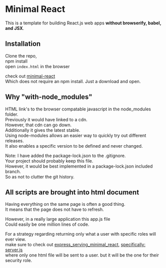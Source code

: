 Minimal React
=============
This is a template for building React.js web apps **without browserify, babel, and JSX**.

## Installation

Clone the repo, 
<br/>npm install
<br/>open `index.html` in the browser

check out [minimal-react](https://github.com/shinglyu/minimal-react)
<br/>Which does not require an npm install. Just a download and open.

## Why "with-node_modules"
HTML link's to the browser compatable javascript in the node_modules folder.
<br/>Previously it would have linked to a cdn. 
<br/>However, that cdn can go down. 
<br/>Additionally it gives the latest stable.
<br/>Using node-modules allows an easier way to quickly try out different releases.
<br/>It also enables a specific version to be defined and never changed.

Note: I have added the package-lock.json to the .gitignore. 
<br/>Your project should probably keep this file. 
<br/>However, it would be best implemented in a package-lock.json included branch.
<br/>So as not to clutter the git history.

## All scripts are brought into html document
Having everything on the same page is often a good thing.
<br/>It means that the page does not have to refresh.

However, in a really large application this app.js file 
<br/>Could easily be one million lines of code.

For a strategy regarding returning only what a user with specific roles will ever view.
<br/>make sure to check out [express_serving_minimal_react](https://github.com/MichaelDimmitt/express_serving_minimal_react), [specifically: server.js](https://github.com/MichaelDimmitt/express_serving_minimal_react/blob/master/server.js)
<br/>where only one html file will be sent to a user. but it will be the one for their security role.

